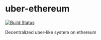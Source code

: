 # uber-ethereum
[![Build Status](https://travis-ci.org/dulguunbatmunkh/uber-ethereum.svg?branch=master)](https://travis-ci.org/dulguunbatmunkh/uber-ethereum)  

Decentralized uber-like system on ethereum
